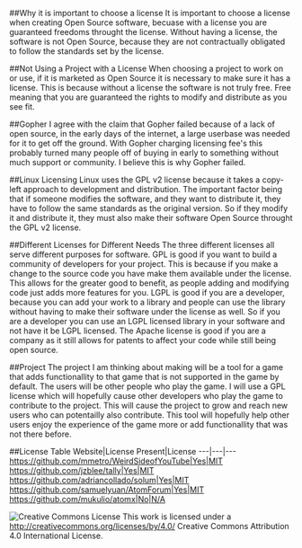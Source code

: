 ##Why it is important to choose a license
It is important to choose a license when creating Open Source software, becuase with a license you are guaranteed freedoms throught the license.  Without having a license, the software is not Open Source, because they are not contractually obligated to follow the standards set by the license.

##Not Using a Project with a License
When choosing a project to work on or use, if it is marketed as Open Source it is necessary to make sure it has a license.  This is because without a license the software is not truly free.  Free meaning that you are guaranteed the rights to modify and distribute as you see fit.

##Gopher
I agree with the claim that Gopher failed because of a lack of open source, in the early days of the internet, a large userbase was needed for it to get off the ground.  With Gopher charging licensing fee's this probably turned many people off of buying in early to something without much support or community.  I believe this is why Gopher failed.

##Linux Licensing
Linux uses the GPL v2 license because it takes a copy-left approach to development and distribution.  The important factor being that if someone modifies the software, and they want to distribute it, they have to follow the same standards as the original version.  So if they modify it and distribute it, they must also make their software Open Source throught the GPL v2 license.

##Different Licenses for Different Needs
The three different licenses all serve different purposes for software.  GPL is good if you want to build a community of developers for your project.  This is because if you make a change to the source code you have make them available under the license.  This allows for the greater good to benefit, as people adding and modifying code just adds more features for you.  LGPL is good if you are a developer, because you can add your work to a library and people can use the library without having to make their software under the license as well.  So if you are a developer you can use an LGPL licensed library in your software and not have it be LGPL licensed.  The Apache license is good if you are a company as it still allows for patents to affect your code while still being open source.

##Project
The project I am thinking about making will be a tool for a game that adds functionallity to that game that is not supported in the game by default.  The users will be other people who play the game.  I will use a GPL license which will hopefully cause other developers who play the game to contribute to the project.  This will cause the project to grow and reach new users who can potentailly also contribute.  This tool will hopefully help other users enjoy the experience of the game more or add functionallity that was not there before.  

##License Table
Website|License Present|License
---|---|---
https://github.com/mmetro/WeirdSideofYouTube|Yes|MIT
https://github.com/jzblee/tally|Yes|MIT
https://github.com/adriancollado/solum|Yes|MIT
https://github.com/samuelyuan/AtomForum|Yes|MIT
https://github.com/mukulio/atomx|No|N/A


![Creative Commons License](https://i.creativecommons.org/l/by/4.0/88x31.png) This work is licensed under a http://creativecommons.org/licenses/by/4.0/ Creative Commons Attribution 4.0 International License.
